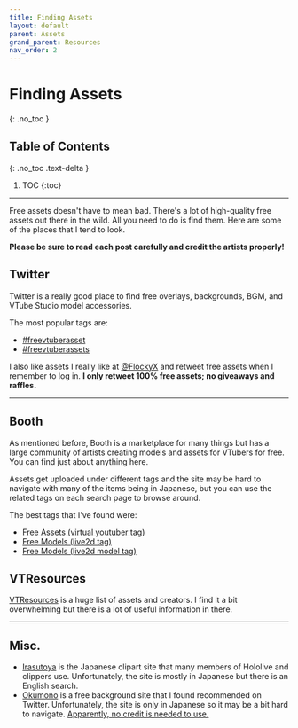 ```yaml
---
title: Finding Assets
layout: default
parent: Assets
grand_parent: Resources
nav_order: 2
---
```


# Finding Assets
{: .no_toc }

## Table of Contents
{: .no_toc .text-delta }

1. TOC
{:toc}

-----

Free assets doesn't have to mean bad. There's a lot of high-quality free assets out there in the wild. All you need to do is find them. Here are some of the places that I tend to look.

**Please be sure to read each post carefully and credit the artists properly!**

## Twitter
Twitter is a really good place to find free overlays, backgrounds, BGM, and VTube Studio model accessories.

The most popular tags are:
* [#freevtuberasset](https://twitter.com/search?q=%23freevtuberasset)
* [#freevtuberassets](https://twitter.com/search?q=%23freevtuberassets)

I also like assets I really like at [@FlockyX](https://twitter.com/FlockyX) and retweet free assets when I remember to log in. **I only retweet 100% free assets; no giveaways and raffles.**

-----

## Booth

As mentioned before, Booth is a marketplace for many things but has a large community of artists creating models and assets for VTubers for free. You can find just about anything here.

Assets get uploaded under different tags and the site may be hard to navigate with many of the items being in Japanese, but you can use the related tags on each search page to browse around.

The best tags that I've found were:
* [Free Assets (virtual youtuber tag)](https://booth.pm/en/items?tags%5B%5D=virtual+youtuber&max_price=0)
* [Free Models (live2d tag)](https://booth.pm/en/items?tags%5B%5D=live2d&max_price=0)
* [Free Models (live2d model tag)](https://booth.pm/en/items?tags%5B%5D=live2d%E3%83%A2%E3%83%87%E3%83%AB&max_price=0)

## VTResources

[VTResources](https://vtresources.carrd.co/) is a huge list of assets and creators. I find it a bit overwhelming but there is a lot of useful information in there.

-----

## Misc.

* [Irasutoya](https://www.irasutoya.com/) is the Japanese clipart site that many members of Hololive and clippers use. Unfortunately, the site is mostly in Japanese but there is an English search.
* [Okumono](https://sozaino.site/) is a free background site that I found recommended on Twitter. Unfortunately, the site is only in Japanese so it may be a bit hard to navigate. [Apparently, no credit is needed to use.](https://www.reddit.com/r/VirtualYoutubers/comments/1bha1rj/comment/kvhhmgv/)
